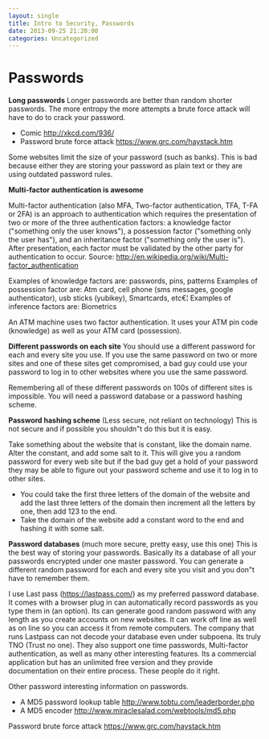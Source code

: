 ```yaml
---
layout: single
title: Intro to Security, Passwords 
date: 2013-09-25 21:20:00
categories: Uncategorized
---
```

<h1>Passwords</h1>
<strong>Long passwords</strong>
Longer passwords are better than random shorter passwords. The more entropy the more attempts a brute force attack will have to do to crack your password.
<ul>
	<li>Comic <a href="http://xkcd.com/936/">http://xkcd.com/936/</a></li>
	<li>Password brute force attack <a href="https://www.grc.com/haystack.htm">https://www.grc.com/haystack.htm</a></li>
</ul>
Some websites limit the size of your password (such as banks). This is bad because either they are storing your password as plain text or they are using outdated password rules.

<strong>Multi-factor authentication is awesome</strong>

Multi-factor authentication (also MFA, Two-factor authentication, TFA, T-FA or 2FA) is an approach to authentication which requires the presentation of two or more of the three authentication factors: a knowledge factor ("something only the user knows"), a possession factor ("something only the user has"), and an inheritance factor ("something only the user is"). After presentation, each factor must be validated by the other party for authentication to occur. Source: <a href="http://en.wikipedia.org/wiki/Multi-factor_authentication">http://en.wikipedia.org/wiki/Multi-factor_authentication</a>

Examples of knowledge factors are: passwords, pins, patterns
Examples of possession factor are: Atm card, cell phone (sms messages, google authenticator), usb sticks (yubikey), Smartcards, etc€¦
Examples of inference factors are: Biometrics

An ATM machine uses two factor authentication. It uses your ATM pin code (knowledge) as well as your ATM card (possession).

<strong>Different passwords on each site</strong>
You should use a different password for each and every site you use. If you use the same password on two or more sites and one of these sites get compromised, a bad guy could use your password to log in to other websites where you use the same password.

Remembering all of these different passwords on 100s of different sites is impossible. You will need a password database or a password hashing scheme.

<strong>Password hashing scheme</strong> (Less secure, not reliant on technology)
This is not secure and if possible you shouldn&quot;t do this but it is easy.

Take something about the website that is constant, like the domain name. Alter the constant, and add some salt to it. This will give you a random password for every web site but if the bad guy get a hold of your password they may be able to figure out your password scheme and use it to log in to other sites.
<ul>
	<li>You could take the first three letters of the domain of the website and add the last three letters of the domain then increment all the letters by one, then add 123 to the end.</li>
	<li>Take the domain of the website add a constant word to the end and hashing it with some salt.</li>
</ul>
<strong>Password databases</strong> (much more secure, pretty easy, use this one)
This is the best way of storing your passwords. Basically its a database of all your passwords encrypted under one master password. You can generate a different random password for each and every site you visit and you don&quot;t have to remember them.

I use Last pass (<a href="https://lastpass.com/">https://lastpass.com/</a>) as my preferred password database. It comes with a browser plug in can automatically record passwords as you type them in (an option). Its can generate good random password with any length as you create accounts on new websites. It can work off line as well as on line so you can access it from remote computers. The company that runs Lastpass can not decode your database even under subpoena. Its truly TNO (Trust no one). They also support one time passwords, Multi-factor authentication, as well as many other interesting features. Its a commercial application but has an unlimited free version and they provide documentation on their entire process. These people do it right.

Other password interesting information on passwords.
<ul>
	<li>A MD5 password lookup table <a href="http://www.tobtu.com/leaderborder.php">http://www.tobtu.com/leaderborder.php</a></li>
	<li>A MD5 encoder <a href="http://www.miraclesalad.com/webtools/md5.php">http://www.miraclesalad.com/webtools/md5.php</a></li>
</ul>
Password brute force attack <a href="https://www.grc.com/haystack.htm">https://www.grc.com/haystack.htm</a>
